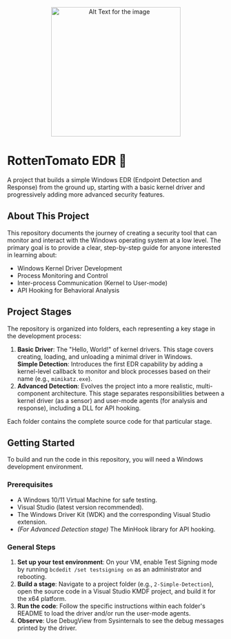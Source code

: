 <div align="center">
  <img src="https://images.squarespace-cdn.com/content/v1/63e663bb029b8054ba134992/6c8f36c0-0d25-4e5f-bf74-f2beb1ea99f6/TTP_Mascot_Illo_TomatoGuy.png?format=1500w" alt="Alt Text for the image" width="300"/>
</div>

# RottenTomato EDR 🍅  

A project that builds a simple Windows EDR (Endpoint Detection and Response) from the ground up, starting with a basic kernel driver and progressively adding more advanced security features.  

## About This Project  

This repository documents the journey of creating a security tool that can monitor and interact with the Windows operating system at a low level. The primary goal is to provide a clear, step-by-step guide for anyone interested in learning about:  

- Windows Kernel Driver Development  
- Process Monitoring and Control  
- Inter-process Communication (Kernel to User-mode)  
- API Hooking for Behavioral Analysis  

## Project Stages  

The repository is organized into folders, each representing a key stage in the development process:  

1. **Basic Driver**: The "Hello, World!" of kernel drivers. This stage covers creating, loading, and unloading a minimal driver in Windows.  
   **Simple Detection**: Introduces the first EDR capability by adding a kernel-level callback to monitor and block processes based on their name (e.g., `mimikatz.exe`).  
2. **Advanced Detection**: Evolves the project into a more realistic, multi-component architecture. This stage separates responsibilities between a kernel driver (as a sensor) and user-mode agents (for analysis and response), including a DLL for API hooking.  

Each folder contains the complete source code for that particular stage.  

## Getting Started  

To build and run the code in this repository, you will need a Windows development environment.  

### Prerequisites  

- A Windows 10/11 Virtual Machine for safe testing.  
- Visual Studio (latest version recommended).  
- The Windows Driver Kit (WDK) and the corresponding Visual Studio extension.  
- *(For Advanced Detection stage)* The MinHook library for API hooking.  

### General Steps  

1. **Set up your test environment**: On your VM, enable Test Signing mode by running `bcdedit /set testsigning on` as an administrator and rebooting.  
2. **Build a stage**: Navigate to a project folder (e.g., `2-Simple-Detection`), open the source code in a Visual Studio KMDF project, and build it for the x64 platform.  
3. **Run the code**: Follow the specific instructions within each folder's README to load the driver and/or run the user-mode agents.  
4. **Observe**: Use DebugView from Sysinternals to see the debug messages printed by the driver.  

